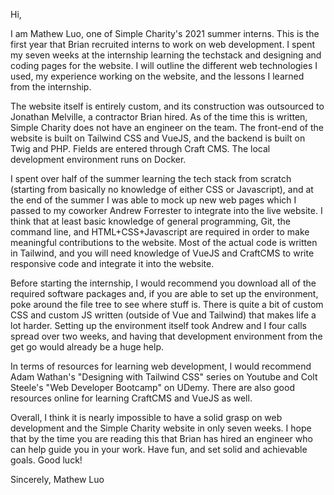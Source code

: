 Hi,

I am Mathew Luo, one of Simple Charity's 2021 summer interns. This is the first year that Brian recruited interns to work on web development. I spent my seven weeks at the internship learning the techstack and designing and coding pages for the website. I will outline the different web technologies I used, my experience working on the website, and the lessons I learned from the internship. 

The website itself is entirely custom, and its construction was outsourced to Jonathan Melville, a contractor Brian hired. As of the time this is written, Simple Charity does not have an engineer on the team. The front-end of the website is built on Tailwind CSS and VueJS, and the backend is built on Twig and PHP. Fields are entered through Craft CMS. The local development environment runs on Docker. 

I spent over half of the summer learning the tech stack from scratch (starting from basically no knowledge of either CSS or Javascript), and at the end of the summer I was able to mock up new web pages which I passed to my coworker Andrew Forrester to integrate into the live website. I think that at least basic knowledge of general programming, Git, the command line, and HTML+CSS+Javascript are required in order to make meaningful contributions to the website. Most of the actual code is written in Tailwind, and you will need knowledge of VueJS and CraftCMS to write responsive code and integrate it into the website. 

Before starting the internship, I would recommend you download all of the required software packages and, if you are able to set up the environment, poke around the file tree to see where stuff is. There is quite a bit of custom CSS and custom JS written (outside of Vue and Tailwind) that makes life a lot harder. Setting up the environment itself took Andrew and I four calls spread over two weeks, and having that development environment from the get go would already be a huge help. 

In terms of resources for learning web development, I would recommend Adam Wathan's "Designing with Tailwind CSS" series on Youtube and Colt Steele's "Web Developer Bootcamp" on UDemy. There are also good resources online for learning CraftCMS and VueJS as well.

Overall, I think it is nearly impossible to have a solid grasp on web development and the Simple Charity website in only seven weeks. I hope that by the time you are reading this that Brian has hired an engineer who can help guide you in your work. Have fun, and set solid and achievable goals. Good luck! 

Sincerely, Mathew Luo
